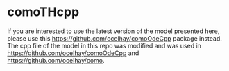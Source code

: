 # comoTHcpp

If you are interested to use the latest version of the model presented here, please use this https://github.com/ocelhay/comoOdeCpp package instead.
The cpp file of the model in this repo was modified and was used in https://github.com/ocelhay/comoOdeCpp and https://github.com/ocelhay/como.  
